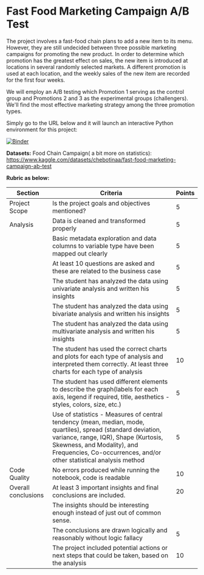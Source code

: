 # Fast Food Marketing Campaign A/B Test

The project involves a fast-food chain plans to add a new item to its menu. However, they are still undecided between three possible marketing campaigns for promoting the new product.  In order to determine which promotion has the greatest effect on sales, the new item is introduced at locations in several randomly selected markets. A different promotion is used at each location, and the weekly sales of the new item are recorded for the first four weeks.

We will employ an A/B testing which Promotion 1 serving as the control group and Promotions 2 and 3 as the experimental groups (challengers). We'll find the most effective marketing strategy among the three promotion types.

Simply go to the URL below and it will launch an interactive Python environment for this project:

[![Binder](https://mybinder.org/badge_logo.svg)](https://mybinder.org/v2/gh/tan-yong-sheng/business_analytics/main?labpath=iv+Data+Analysis+%28Insight+Generation%29%2FFinal+Project%2FAssignment+5%2FEDA_Final_Project.ipynb)


**Datasets:** Food Chain Campaign( a bit more on statistics): https://www.kaggle.com/datasets/chebotinaa/fast-food-marketing-campaign-ab-test


**Rubric as below:**

| Section           | Criteria                                                                                                  | Points |
| ----------------- | --------------------------------------------------------------------------------------------------------- | ------ |
| Project Scope     | Is the project goals and objectives mentioned?                                                             | 5      |
| Analysis          | Data is cleaned and transformed properly                                                                   | 5      |
|                   | Basic metadata exploration and data columns to variable type have been mapped out clearly               | 5      |
|                   | At least 10 questions are asked and these are related to the business case                               | 5      |
|                   | The student has analyzed the data using univariate analysis and written his insights                     | 5      |
|                   | The student has analyzed the data using bivariate analysis and written his insights                       | 5      |
|                   | The student has analyzed the data using multivariate analysis and written his insights                     | 5      |
|                   | The student has used the correct charts and plots for each type of analysis and interpreted them correctly. At least three charts for each type of analysis | 10     |
|                   | The student has used different elements to describe the graph(labels for each axis, legend if required, title, aesthetics - styles, colors, size, etc.) | 5      |
|                   | Use of statistics - Measures of central tendency (mean, median, mode, quartiles), spread (standard deviation, variance, range, IQR), Shape (Kurtosis, Skewness, and Modality), and Frequencies, Co-occurrences, and/or other statistical analysis method | 5      |
| Code Quality      | No errors produced while running the notebook, code is readable                                           | 10     |
| Overall conclusions | At least 3 important insights and final conclusions are included.                                        | 20     |
|                   | The insights should be interesting enough instead of just out of common sense.                           |        |
|                   | The conclusions are drawn logically and reasonably without logic fallacy                                | 5      |
|                   | The project included potential actions or next steps that could be taken, based on the analysis           | 10     |
